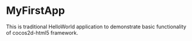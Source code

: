 MyFirstApp
==========

This is traditional HelloWorld application to demonstrate basic functionality of cocos2d-html5 framework.
